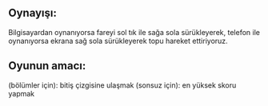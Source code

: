 ## Oynayışı:
Bilgisayardan oynanıyorsa fareyi sol tık ile sağa sola sürükleyerek, telefon ile oynanıyorsa ekrana sağ sola sürükleyerek topu hareket ettiriyoruz.
 
## Oyunun amacı:
(bölümler için):  bitiş çizgisine ulaşmak
(sonsuz için): en yüksek skoru yapmak
